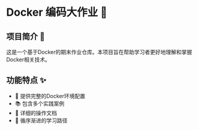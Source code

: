 # Docker 编码大作业 🐳

## 项目简介 📝

这是一个基于Docker的期末作业仓库。本项目旨在帮助学习者更好地理解和掌握Docker相关技术。

## 功能特点 ✨

- 🔧 提供完整的Docker环境配置
- 📚 包含多个实践案例
- 📖 详细的操作文档
- 🎯 循序渐进的学习路径
